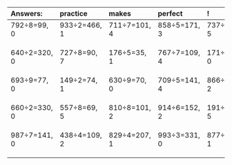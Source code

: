 | Answers: | practice | makes | perfect | ! |
| :--- | :--- | :--- | :--- | :--- |
| 792÷8=99, 0 | 933÷2=466, 1 | 711÷7=101, 4 | 858÷5=171, 3 | 737÷6=122, 5 | 
|   |   |   |   |   | 
|   |   |   |   |   | 
|   |   |   |   |   | 
| 640÷2=320, 0 | 727÷8=90, 7 | 176÷5=35, 1 | 767÷7=109, 4 | 171÷3=57, 0 | 
|   |   |   |   |   | 
|   |   |   |   |   | 
|   |   |   |   |   | 
| 693÷9=77, 0 | 149÷2=74, 1 | 630÷9=70, 0 | 709÷5=141, 4 | 866÷9=96, 2 | 
|   |   |   |   |   | 
|   |   |   |   |   | 
|   |   |   |   |   | 
| 660÷2=330, 0 | 557÷8=69, 5 | 810÷8=101, 2 | 914÷6=152, 2 | 191÷6=31, 5 | 
|   |   |   |   |   | 
|   |   |   |   |   | 
|   |   |   |   |   | 
| 987÷7=141, 0 | 438÷4=109, 2 | 829÷4=207, 1 | 993÷3=331, 0 | 877÷4=219, 1 | 
|   |   |   |   |   | 
|   |   |   |   |   | 
|   |   |   |   |   | 
